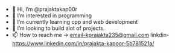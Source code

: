 - 👋 Hi, I’m @prajaktakap00r
- 👀 I’m interested in programming
- 🌱 I’m currently learning cpp and web development
- 💞️ I’m looking to build alot of projects.
- 📫 How to reach me -> email-kprajakta235@gmail.com
linkdin-https://www.linkedin.com/in/prajakta-kapoor-5b781521a/


<!---
prajaktakap00r/prajaktakap00r is a ✨ special ✨ repository because its `README.md` (this file) appears on your GitHub profile.
You can click the Preview link to take a look at your changes.
--->
